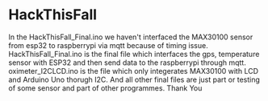 # HackThisFall
In the HackThisFall_Final.ino we haven't interfaced the MAX30100 sensor from esp32 to raspberrypi via mqtt because of timing issue.
HackThisFall_Final.ino is the final file which interfaces the gps, temperature sensor with ESP32 and then send data to the raspberrypi through mqtt.
oximeter_I2CLCD.ino is the file which only integerates MAX30100 with LCD and Arduino Uno thorugh I2C.
And all other final files are just part or testing of some sensor and part of other programmes.
Thank You
